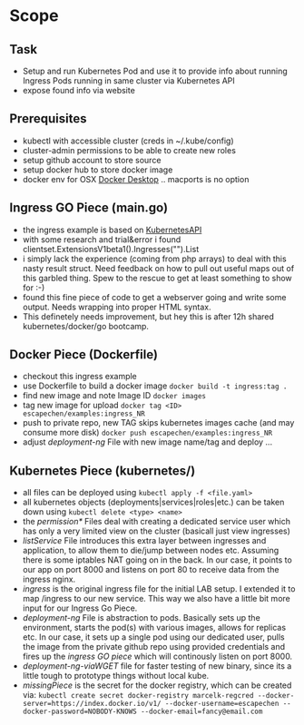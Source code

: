 # Scope
## Task
* Setup and run Kubernetes Pod and use it to provide info about running Ingress Pods running in same cluster via Kubernetes API
* expose found info via website
## Prerequisites
* kubectl with accessible cluster (creds in ~/.kube/config)
* cluster-admin permissions to be able to create new roles
* setup github account to store source
* setup docker hub to store docker image
* docker env for OSX [Docker Desktop](https://hub.docker.com/editions/community/docker-ce-desktop-mac) .. macports is no option

## Ingress GO Piece (main.go)
* the ingress example is based on [KubernetesAPI](https://github.com/kubernetes/client-go/tree/master/examples/in-cluster-client-configuration)
* with some research and trial&error i found clientset.ExtensionsV1beta1().Ingresses("").List
* i simply lack the experience (coming from php arrays) to deal with this nasty result struct. Need feedback on how to pull out useful maps out of this garbled thing. Spew to the rescue to get at least something to show for :-)
* found this fine piece of code to get a webserver going and write some output. Needs wrapping into proper HTML syntax.
* This definetely needs improvement, but hey this is after 12h shared kubernetes/docker/go bootcamp. 
## Docker Piece (Dockerfile)
* checkout this ingress example
* use Dockerfile to build a docker image
`docker build -t ingress:tag .`
* find new image and note Image ID
`docker images`
* tag new image for upload
`docker tag <ID> escapechen/examples:ingress_NR`
* push to private repo, new TAG skips kubernetes images cache (and may consume more disk)
`docker push escapechen/examples:ingress_NR`
* adjust _deployment-ng_ File with new image name/tag and deploy ...
## Kubernetes Piece (kubernetes/)
* all files can be deployed using `kubectl apply -f <file.yaml>` 
* all kubernetes objects (deployments|services|roles|etc.) can be taken down using `kubectl delete <type> <name>`
* the _permission*_ Files deal with creating a dedicated service user which has only a very limited view on the cluster (basicall just view ingresses)
* _listService_ File introduces this extra layer between ingresses and application, to allow them to die/jump between nodes etc. Assuming there is some iptables NAT going on in the back. In our case, it points to our app on port 8000 and listens on port 80 to receive data from the ingress nginx.
* _ingress_ is the original ingress file for the initial LAB setup. I extended it to map /ingress to our new service. This way we also have a little bit more input for our Ingress Go Piece.
* _deployment-ng_ File is abstraction to pods. Basically sets up the environment, starts the pod(s) with various images, allows for replicas etc. In our case, it sets up a single pod using our dedicated user, pulls the image from the private github repo using provided credentials and fires up the _ingress GO piece_ which will continously listen on port 8000.
* _deployment-ng-viaWGET_ file for faster testing of new binary, since its a little tough to prototype things without local kube.
* _missingPiece_ is the secret for the docker registry, which can be created via:
`kubectl create secret docker-registry marcelk-regcred --docker-server=https://index.docker.io/v1/ --docker-username=escapechen --docker-password=NOBODY-KNOWS --docker-email=fancy@email.com`
